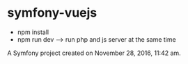 symfony-vuejs
=============

* npm install
* npm run dev --> run php and js server at the same time

A Symfony project created on November 28, 2016, 11:42 am.
